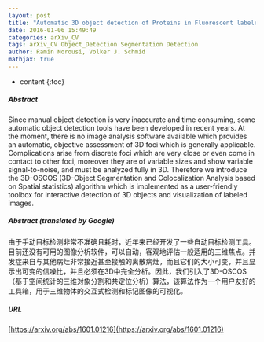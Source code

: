 ```yaml
---
layout: post
title: "Automatic 3D object detection of Proteins in Fluorescent labeled microscope images with spatial statistical analysis"
date: 2016-01-06 15:49:49
categories: arXiv_CV
tags: arXiv_CV Object_Detection Segmentation Detection
author: Ramin Norousi, Volker J. Schmid
mathjax: true
---
```


* content
{:toc}

##### Abstract
Since manual object detection is very inaccurate and time consuming, some automatic object detection tools have been developed in recent years. At the moment, there is no image analysis software available which provides an automatic, objective assessment of 3D foci which is generally applicable. Complications arise from discrete foci which are very close or even come in contact to other foci, moreover they are of variable sizes and show variable signal-to-noise, and must be analyzed fully in 3D. Therefore we introduce the 3D-OSCOS (3D-Object Segmentation and Colocalization Analysis based on Spatial statistics) algorithm which is implemented as a user-friendly toolbox for interactive detection of 3D objects and visualization of labeled images.

##### Abstract (translated by Google)
由于手动目标检测非常不准确且耗时，近年来已经开发了一些自动目标检测工具。目前还没有可用的图像分析软件，可以自动，客观地评估一般适用的三维焦点。并发症来自与其他病灶非常接近甚至接触的离散病灶，而且它们的大小可变，并且显示出可变的信噪比，并且必须在3D中完全分析。因此，我们引入了3D-OSCOS（基于空间统计的三维对象分割和共定位分析）算法，该算法作为一个用户友好的工具箱，用于三维物体的交互式检测和标记图像的可视化。

##### URL
[https://arxiv.org/abs/1601.01216](https://arxiv.org/abs/1601.01216)

